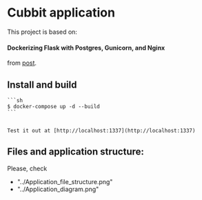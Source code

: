 # Cubbit application

This project is based on:
#### Dockerizing Flask with Postgres, Gunicorn, and Nginx
from [post](https://testdriven.io/blog/dockerizing-flask-with-postgres-gunicorn-and-nginx).

## Install and build

    ```sh
    $ docker-compose up -d --build
    ```


    Test it out at [http://localhost:1337](http://localhost:1337)

## Files and application structure:

Please, check 
- "../Application_file_structure.png"
- "../Application_diagram.png"

